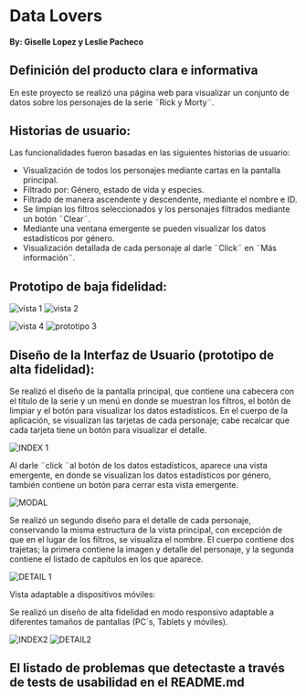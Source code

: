 # Data Lovers 
#### By: Giselle Lopez y Leslie Pacheco
## Definición del producto clara e informativa
 En este proyecto se realizó una página web para visualizar un conjunto de datos sobre los personajes de la serie ¨Rick y Morty¨. 
## Historias de usuario:
 Las funcionalidades fueron basadas en las siguientes historias de usuario:
* Visualización de todos los personajes mediante cartas en la pantalla principal.
* Filtrado por: Género, estado de vida y especies.
* Filtrado de manera ascendente y descendente, mediante el nombre e ID.
* Se limpian los filtros seleccionados y los personajes filtrados mediante un botón ¨Clear¨.
* Mediante una ventana emergente se pueden visualizar los datos estadísticos por género.
* Visualización detallada de cada personaje al darle ¨Click¨ en ¨Más información¨.
## Prototipo de baja fidelidad:

![vista 1](https://github.com/GiselleLop/DEV011-data-lovers/assets/127615391/41cdda25-ce67-4e64-910d-480dae235d3d)
![vista 2](https://github.com/GiselleLop/DEV011-data-lovers/assets/127615391/c5df9bab-16cb-4d69-8d5b-fb91be8700b3)

![vista 4](https://github.com/GiselleLop/DEV011-data-lovers/assets/127615391/450175ab-ecf6-4330-859d-df6fb66e4bb0)
![prototipo 3](https://github.com/GiselleLop/DEV011-data-lovers/assets/127615391/b9085d56-ce14-4f6a-9ad1-63f3d6853e95)


## Diseño de la Interfaz de Usuario (prototipo de alta fidelidad):
Se realizó el diseño de la pantalla principal, que contiene una cabecera con el título de la serie y un menú en donde se muestran los filtros, el botón de limpiar y el botón para visualizar los datos estadísticos. 
En el cuerpo de la aplicación, se visualizan las tarjetas de cada personaje; cabe recalcar que cada tarjeta tiene un botón para visualizar el detalle.

![INDEX 1](https://github.com/GiselleLop/DEV011-data-lovers/assets/127615391/af5118f6-c340-48a4-a2a1-539f360ade46)

Al darle ¨click ¨al botón de los datos estadísticos, aparece una vista emergente, en donde se visualizan los datos estadísticos por género, también contiene un botón para cerrar esta vista emergente.

![MODAL](https://github.com/GiselleLop/DEV011-data-lovers/assets/127615391/3f8dd29a-54b5-4db9-a72b-31489a9f41a6)

Se realizó un segundo diseño para el detalle de cada personaje, conservando la misma estructura de la vista principal, con excepción de que en el lugar de los filtros, se visualiza el nombre.
El cuerpo contiene dos trajetas; la primera contiene la imagen y detalle del personaje, y la segunda contiene el listado de capítulos en los que aparece.

![DETAIL 1](https://github.com/GiselleLop/DEV011-data-lovers/assets/127615391/303827d1-46de-4c7a-ac56-20d5a78a13e2)

Vista adaptable a dispositivos móviles:

Se realizó un diseño de alta fidelidad en modo responsivo adaptable a diferentes tamaños de pantallas (PC´s, Tablets y móviles).

![INDEX2](https://github.com/GiselleLop/DEV011-data-lovers/assets/127615391/d3a2baa1-b382-4bac-b72b-5c00224449b7)
![DETAIL2](https://github.com/GiselleLop/DEV011-data-lovers/assets/127615391/c1c9455a-8b25-494a-a80c-a355018beacb)


## El listado de problemas que detectaste a través de tests de usabilidad en el README.md
